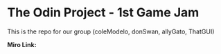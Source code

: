 # The Odin Project - 1st Game Jam
This is the repo for our group (coleModelo, donSwan, allyGato, ThatGUI)

**Miro Link:**
